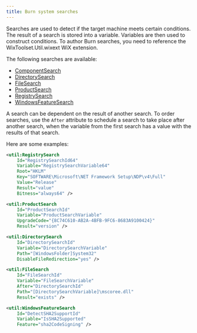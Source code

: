 ```yaml
---
title: Burn system searches
---
```


Searches are used to detect if the target machine meets certain conditions. The result of a search is stored into a variable. Variables are then used to construct conditions. To author Burn searches, you need to reference the WixToolset.Util.wixext WiX extension.

The following searches are available:

- [ComponentSearch](../../schema/util/componentsearch/)
- [DirectorySearch](../../schema/util/directorysearch/)
- [FileSearch](../../schema/util/filesearch/)
- [ProductSearch](../../schema/util/productsearch/)
- [RegistrySearch](../../schema/util/registrysearch/)
- [WindowsFeatureSearch](../../schema/util/windowsfeaturesearch/)

A search can be dependent on the result of another search. To order searches, use the `After` attribute to schedule a search to take place after another search, when the variable from the first search has a value with the results of that search.

Here are some examples:

```xml
<util:RegistrySearch
    Id="RegistrySearchId64"
    Variable="RegistrySearchVariable64"
    Root="HKLM"
    Key="SOFTWARE\Microsoft\NET Framework Setup\NDP\v4\Full"
    Value="Release"
    Result="value"
    Bitness="always64" />

<util:ProductSearch
    Id="ProductSearchId"
    Variable="ProductSearchVariable"
    UpgradeCode="{8C74C610-AB2A-4BFB-9FC6-8683A9100424}"
    Result="version" />

<util:DirectorySearch
    Id="DirectorySearchId"
    Variable="DirectorySearchVariable"
    Path="[WindowsFolder]System32"
    DisableFileRedirection="yes" />

<util:FileSearch
    Id="FileSearchId"
    Variable="FileSearchVariable"
    After="DirectorySearchId"
    Path="[DirectorySearchVariable]\mscoree.dll"
    Result="exists" />

<util:WindowsFeatureSearch
    Id="DetectSHA2SupportId"
    Variable="IsSHA2Supported"
    Feature="sha2CodeSigning" />
```
